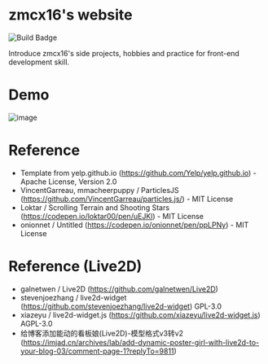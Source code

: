 # zmcx16's website

![Build Badge](https://github.com/zmcx16/zmcx16.github.io/workflows/UpdateWebsite/badge.svg)


Introduce zmcx16's side projects, hobbies and practice for front-end development skill.

# Demo

![image](https://github.com/zmcx16/zmcx16.github.io/blob/master/demo/demo1.png)


# Reference
  *  Template from yelp.github.io (https://github.com/Yelp/yelp.github.io) - Apache License, Version 2.0
  *  VincentGarreau, mmacheerpuppy / ParticlesJS (https://github.com/VincentGarreau/particles.js/) - MIT License
  *  Loktar / Scrolling Terrain and Shooting Stars (https://codepen.io/loktar00/pen/uEJKl) - MIT License
  *  onionnet / Untitled (https://codepen.io/onionnet/pen/ppLPNy) - MIT License

# Reference (Live2D)
  *  galnetwen / Live2D (https://github.com/galnetwen/Live2D)
  *  stevenjoezhang / live2d-widget (https://github.com/stevenjoezhang/live2d-widget) GPL-3.0
  *  xiazeyu / live2d-widget.js (https://github.com/xiazeyu/live2d-widget.js) AGPL-3.0
  *  给博客添加能动的看板娘(Live2D)-模型格式v3转v2 (https://imjad.cn/archives/lab/add-dynamic-poster-girl-with-live2d-to-your-blog-03/comment-page-1?replyTo=9811)
 